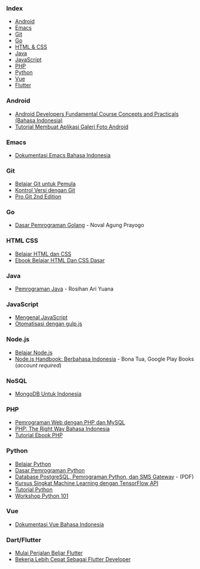 ### Index

* [Android](#android)
* [Emacs](#emacs)
* [Git](#git)
* [Go](#go)
* [HTML & CSS](#html-css)
* [Java](#java)
* [JavaScript](#javascript)
* [PHP](#php)
* [Python](#python)
* [Vue](#vue)
* [Flutter](#dart/flutter)


### Android

* [Android Developers Fundamental Course Concepts and Practicals (Bahasa Indonesia)](https://yukcoding.id/download-ebook-android-gratis/)
* [Tutorial Membuat Aplikasi Galeri Foto Android](https://www.smashwords.com/books/view/533096)


### Emacs

* [Dokumentasi Emacs Bahasa Indonesia](https://github.com/kholidfu/emacs_doc)


### Git

* [Belajar Git untuk Pemula](https://github.com/petanikode/belajar-git)
* [Kontrol Versi dengan Git](https://leanpub.com/kontrol-versi-git)
* [Pro Git 2nd Edition](https://git-scm.com/book/id/v2)


### Go

* [Dasar Pemrograman Golang](https://dasarpemrogramangolang.novalagung.com) - Noval Agung Prayogo


### HTML CSS

* [Belajar HTML dan CSS](http://www.ariona.net/ebook-belajar-html-dan-css/)
* [Ebook Belajar HTML Dan CSS Dasar](https://www.malasngoding.com/download-ebook-belajar-html-dan-css-dasar-gratis/)


### Java

* [Pemrograman Java](https://blog.rosihanari.net/download-tutorial-java-se-gratis/) - Rosihan Ari Yuana


### JavaScript

* [Mengenal JavaScript](http://masputih.com/2013/01/ebook-gratis-mengenal-javascript)
* [Otomatisasi dengan gulp.js](https://kristories.gitbooks.io/otomatisasi-dengan-gulp-js/content/)


### Node.js

* [Belajar Node.js](http://idjs.github.io/belajar-nodejs/)
* [Node.js Handbook: Berbahasa Indonesia](https://play.google.com/store/books/details/Bona_Tua_Node_js_Handbook?id=9WhZDwAAQBAJ) - Bona Tua, Google Play Books (*account required*)


### NoSQL

* [MongoDB Untuk Indonesia](https://kristories.gitbooks.io/pengantar-mongodb/content/)


### PHP

* [Pemrograman Web dengan PHP dan MySQL](http://achmatim.net/2009/04/15/buku-gratis-pemrograman-web-dengan-php-dan-mysql/)
* [PHP: The Right Way Bahasa Indonesia](http://id.phptherightway.com/#site-header/)
* [Tutorial Ebook PHP](http://www.ilmuwebsite.com/ebook-php-free-download)


### Python

* [Belajar Python](http://www.belajarpython.com)
* [Dasar Pemrograman Python](https://www.pythonindo.com/tutorial-python-dasar/)
* [Database PostgreSQL, Pemrograman Python, dan SMS Gateway](http://rab.co.id/files/python/bukupython2.pdf.gz) - (PDF)
* [Kursus Singkat Machine Learning dengan TensorFlow API](https://developers.google.com/machine-learning/crash-course?hl=id)
* [Tutorial Python](https://docs.python.org/id/3.8/tutorial/)
* [Workshop Python 101](http://sakti.github.io/python101/)


### Vue

* [Dokumentasi Vue Bahasa Indonesia](https://github.com/vuejs-id/docs)

### Dart/Flutter

* [Mulai Perjalan Beljar Flutter](https://drive.google.com/file/d/1yypkyHm4hU5yPiclcpV9GwaFK9DJjXut/view)
* [Bekerja Lebih Cepat Sebagai Flutter Developer](https://drive.google.com/file/d/1KhxXZchmNXHQ1Lh5xMX1tw1az-Wz7vpB/view)

